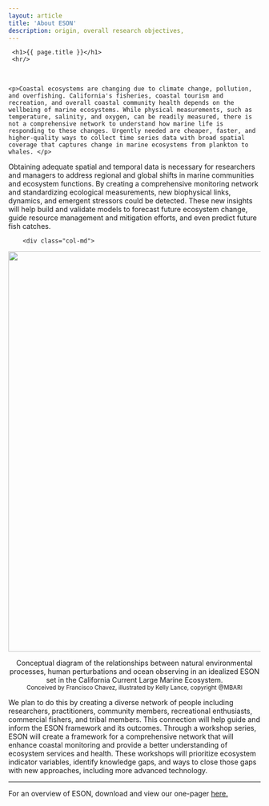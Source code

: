 ```yaml
---
layout: article
title: 'About ESON'
description: origin, overall research objectives, 
---
```


<div id="main-container">
<div class="container-fluid">
        

     <h1>{{ page.title }}</h1>
     <hr/>
 
 <div class="row mt-4">
    <div class="col-md">
<br/>        
        
    <p>Coastal ecosystems are changing due to climate change, pollution, and overfishing. California's fisheries, coastal tourism and recreation, and overall coastal community health depends on the wellbeing of marine ecosystems. While physical measurements, such as temperature, salinity, and oxygen, can be readily measured, there is not a comprehensive network to understand how marine life is responding to these changes. Urgently needed are cheaper, faster, and higher-quality ways to collect time series data with broad spatial coverage that captures change in marine ecosystems from plankton to whales. </p> 

<p>
Obtaining adequate spatial and temporal data is necessary for researchers and managers to address regional and global shifts in marine communities and ecosystem functions. By creating a comprehensive monitoring network and standardizing ecological measurements, new biophysical links, dynamics, and emergent stressors could be detected. These new insights will help build and validate models to forecast future ecosystem change, guide resource management and mitigation efforts, and even predict future fish catches. </p>




</div> <!-- close the col -->


        <div class="col-md">


<div class="col-md pt-8">

<!--div style = "position:relative; left:80px; top:85px"-->

   <img class="img-thumbnail img-responsive img-center" src="/assets/img/projectsummary.jpg" height="800" width="800"/>

<p style="text-align:center" style="font-size:0.85vw">
Conceptual diagram of the relationships between natural environmental processes,
human perturbations and ocean observing in an idealized ESON set in the California
Current Large Marine Ecosystem.
<br><small> Conceived by Francisco Chavez, illustrated by Kelly Lance, copyright @MBARI </small> 
</p>

</div>

</div>

</div>
<div class="col-md pl-2.2">
<p>
We plan to do this by creating a diverse network of people including researchers, practitioners, community members, recreational enthusiasts, commercial fishers, and tribal members. This connection will help guide and inform the ESON framework and its outcomes. Through a workshop series, ESON will create a framework for a comprehensive network that will enhance coastal monitoring and provide a better understanding of ecosystem services and health. These workshops will prioritize ecosystem indicator variables, identify knowledge gaps, and ways to close those gaps with new approaches, including more advanced technology.
</p>


</div>

<div>
<hr>
<p> For an overview of ESON, download and view our one-pager <a href="{{site.baseurl }}/about/1_pager.pdf"> here. </a></p>


